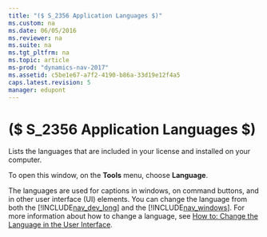 ```yaml
---
title: "($ S_2356 Application Languages $)"
ms.custom: na
ms.date: 06/05/2016
ms.reviewer: na
ms.suite: na
ms.tgt_pltfrm: na
ms.topic: article
ms-prod: "dynamics-nav-2017"
ms.assetid: c5be1e67-a7f2-4190-b86a-33d19e12f4a5
caps.latest.revision: 5
manager: edupont
---
```

# ($ S_2356 Application Languages $)
Lists the languages that are included in your license and installed on your computer.  

 To open this window, on the **Tools** menu, choose **Language**.  

 The languages are used for captions in windows, on command buttons, and in other user interface \(UI\) elements. You can change the language from both the [!INCLUDE[nav_dev_long](../includes/nav_dev_long_md.md)] and the [!INCLUDE[nav_windows](../includes/nav_windows_md.md)]. For more information about how to change a language, see [How to: Change the Language in the User Interface](dynamics-nav/How%20to:%20Change%20the%20Language%20in%20the%20User%20Interface.md).
